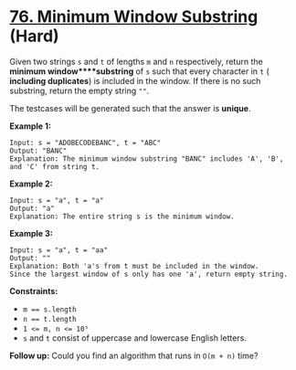 # [76. Minimum Window Substring][link] (Hard)

[link]: https://leetcode.com/problems/minimum-window-substring/

Given two strings `s` and `t` of lengths `m` and `n` respectively, return the **minimum
window****substring** of  `s` such that every character in  `t` ( **including duplicates**) is
included in the window. If there is no such substring, return the empty string  `""`.

The testcases will be generated such that the answer is **unique**.

**Example 1:**

```
Input: s = "ADOBECODEBANC", t = "ABC"
Output: "BANC"
Explanation: The minimum window substring "BANC" includes 'A', 'B', and 'C' from string t.
```

**Example 2:**

```
Input: s = "a", t = "a"
Output: "a"
Explanation: The entire string s is the minimum window.
```

**Example 3:**

```
Input: s = "a", t = "aa"
Output: ""
Explanation: Both 'a's from t must be included in the window.
Since the largest window of s only has one 'a', return empty string.
```

**Constraints:**

- `m == s.length`
- `n == t.length`
- `1 <= m, n <= 10⁵`
- `s` and `t` consist of uppercase and lowercase English letters.

**Follow up:** Could you find an algorithm that runs in `O(m + n)` time?
